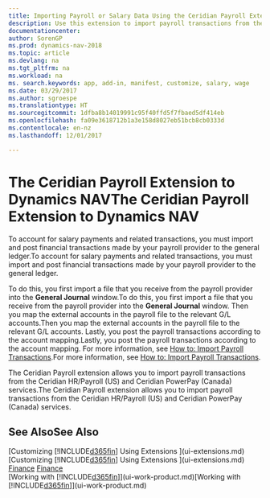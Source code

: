 ```yaml
---
title: Importing Payroll or Salary Data Using the Ceridian Payroll Extension
description: Use this extension to import payroll transactions from the Ceridian HR/Payroll (US) and Ceridian PowerPay (Canada) services.
documentationcenter: 
author: SorenGP
ms.prod: dynamics-nav-2018
ms.topic: article
ms.devlang: na
ms.tgt_pltfrm: na
ms.workload: na
ms. search.keywords: app, add-in, manifest, customize, salary, wage
ms.date: 03/29/2017
ms.author: sgroespe
ms.translationtype: HT
ms.sourcegitcommit: 1dfba8b14019991c95f40ffd5f7fbaed5df414eb
ms.openlocfilehash: fa09e3618712b1a3e158d8027eb51bcb8cb0333d
ms.contentlocale: en-nz
ms.lasthandoff: 12/01/2017

---
```

# <a name="the-ceridian-payroll-extension-to-dynamics-nav"></a><span data-ttu-id="34426-103">The Ceridian Payroll Extension to Dynamics NAV</span><span class="sxs-lookup"><span data-stu-id="34426-103">The Ceridian Payroll Extension to Dynamics NAV</span></span>
<span data-ttu-id="34426-104">To account for salary payments and related transactions, you must import and post financial transactions made by your payroll provider to the general ledger.</span><span class="sxs-lookup"><span data-stu-id="34426-104">To account for salary payments and related transactions, you must import and post financial transactions made by your payroll provider to the general ledger.</span></span>

<span data-ttu-id="34426-105">To do this, you first import a file that you receive from the payroll provider into the **General Journal** window.</span><span class="sxs-lookup"><span data-stu-id="34426-105">To do this, you first import a file that you receive from the payroll provider into the **General Journal** window.</span></span> <span data-ttu-id="34426-106">Then you map the external accounts in the payroll file to the relevant G/L accounts.</span><span class="sxs-lookup"><span data-stu-id="34426-106">Then you map the external accounts in the payroll file to the relevant G/L accounts.</span></span> <span data-ttu-id="34426-107">Lastly, you post the payroll transactions according to the account mapping.</span><span class="sxs-lookup"><span data-stu-id="34426-107">Lastly, you post the payroll transactions according to the account mapping.</span></span> <span data-ttu-id="34426-108">For more information, see [How to: Import Payroll Transactions](finance-how-import-payroll-transactions.md).</span><span class="sxs-lookup"><span data-stu-id="34426-108">For more information, see [How to: Import Payroll Transactions](finance-how-import-payroll-transactions.md).</span></span>

<span data-ttu-id="34426-109">The Ceridian Payroll extension allows you to import payroll transactions from the Ceridian HR/Payroll (US) and Ceridian PowerPay (Canada) services.</span><span class="sxs-lookup"><span data-stu-id="34426-109">The Ceridian Payroll extension allows you to import payroll transactions from the Ceridian HR/Payroll (US) and Ceridian PowerPay (Canada) services.</span></span>

## <a name="see-also"></a><span data-ttu-id="34426-110">See Also</span><span class="sxs-lookup"><span data-stu-id="34426-110">See Also</span></span>
<span data-ttu-id="34426-111">[Customizing [!INCLUDE[d365fin](includes/d365fin_md.md)] Using Extensions ](ui-extensions.md)  </span><span class="sxs-lookup"><span data-stu-id="34426-111">[Customizing [!INCLUDE[d365fin](includes/d365fin_md.md)] Using Extensions ](ui-extensions.md)  </span></span>  
<span data-ttu-id="34426-112">[Finance](finance.md)  </span><span class="sxs-lookup"><span data-stu-id="34426-112">[Finance](finance.md)  </span></span>  
<span data-ttu-id="34426-113">[Working with [!INCLUDE[d365fin](includes/d365fin_md.md)]](ui-work-product.md)</span><span class="sxs-lookup"><span data-stu-id="34426-113">[Working with [!INCLUDE[d365fin](includes/d365fin_md.md)]](ui-work-product.md)</span></span>

